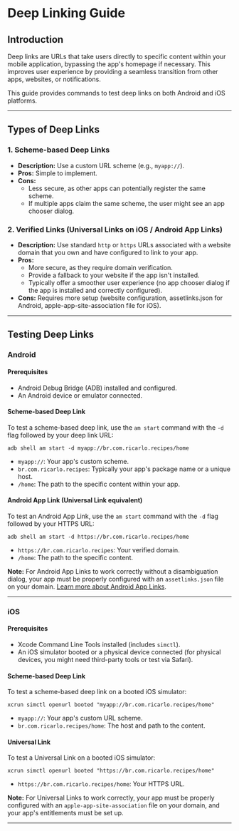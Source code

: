 # Deep Linking Guide

## Introduction

Deep links are URLs that take users directly to specific content within your mobile application,
bypassing the app's homepage if necessary. This improves user experience by providing a seamless
transition from other apps, websites, or notifications.

This guide provides commands to test deep links on both Android and iOS platforms.

---

## Types of Deep Links

### 1. Scheme-based Deep Links

* **Description:** Use a custom URL scheme (e.g., `myapp://`).
* **Pros:** Simple to implement.
* **Cons:**
    * Less secure, as other apps can potentially register the same scheme.
    * If multiple apps claim the same scheme, the user might see an app chooser dialog.

### 2. Verified Links (Universal Links on iOS / Android App Links)

* **Description:** Use standard `http` or `https` URLs associated with a website domain that you
  own and have configured to link to your app.
* **Pros:**
    * More secure, as they require domain verification.
    * Provide a fallback to your website if the app isn't installed.
    * Typically offer a smoother user experience (no app chooser dialog if the app is installed and
      correctly configured).
* **Cons:** Requires more setup (website configuration, assetlinks.json for Android,
  apple-app-site-association file for iOS).

---

## Testing Deep Links

### Android

#### Prerequisites

* Android Debug Bridge (ADB) installed and configured.
* An Android device or emulator connected.

#### Scheme-based Deep Link

To test a scheme-based deep link, use the `am start` command with the `-d` flag followed by your
deep link URL:

```shell
adb shell am start -d myapp://br.com.ricarlo.recipes/home
```

* `myapp://`: Your app's custom scheme.
* `br.com.ricarlo.recipes`: Typically your app's package name or a unique host.
* `/home`: The path to the specific content within your app.

#### Android App Link (Universal Link equivalent)

To test an Android App Link, use the `am start` command with the `-d` flag followed by your HTTPS
URL:

```shell
adb shell am start -d https://br.com.ricarlo.recipes/home
```

* `https://br.com.ricarlo.recipes`: Your verified domain.
* `/home`: The path to the specific content.

**Note:** For Android App Links to work correctly without a disambiguation dialog, your app must be
properly configured with an `assetlinks.json` file on your
domain. [Learn more about Android App Links](https://developer.android.com/training/app-links).

---

### iOS

#### Prerequisites

* Xcode Command Line Tools installed (includes `simctl`).
* An iOS simulator booted or a physical device connected (for physical devices, you might need
  third-party tools or test via Safari).

#### Scheme-based Deep Link

To test a scheme-based deep link on a booted iOS simulator:

```shell
xcrun simctl openurl booted "myapp://br.com.ricarlo.recipes/home"
```

* `myapp://`: Your app's custom URL scheme.
* `br.com.ricarlo.recipes/home`: The host and path to the content.

#### Universal Link

To test a Universal Link on a booted iOS simulator:

```shell
xcrun simctl openurl booted "https://br.com.ricarlo.recipes/home"
```

* `https://br.com.ricarlo.recipes/home`: Your HTTPS URL.

**Note:** For Universal Links to work correctly, your app must be properly configured with an
`apple-app-site-association` file on your domain, and your app's entitlements must be set up.

---
